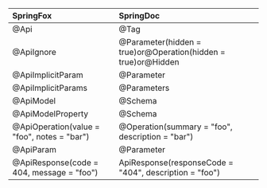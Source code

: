 



| SpringFox                                   | SpringDoc                                                    |
| :------------------------------------------ | :----------------------------------------------------------- |
| @Api                                        | @Tag                                                         |
| @ApiIgnore                                  | @Parameter(hidden = true)or@Operation(hidden = true)or@Hidden |
| @ApiImplicitParam                           | @Parameter                                                   |
| @ApiImplicitParams                          | @Parameters                                                  |
| @ApiModel                                   | @Schema                                                      |
| @ApiModelProperty                           | @Schema                                                      |
| @ApiOperation(value = "foo", notes = "bar") | @Operation(summary = "foo", description = "bar")             |
| @ApiParam                                   | @Parameter                                                   |
| @ApiResponse(code = 404, message = "foo")   | ApiResponse(responseCode = "404", description = "foo")       |

